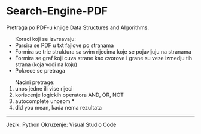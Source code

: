 # Search-Engine-PDF
<p>Pretraga po PDF-u knjige Data Structures and Algorithms.</p>
<ul>
  Koraci koji se izvrsavaju:

<li>Parsira se PDF u txt fajlove po stranama</li>
<li>Formira se trie struktura sa svim rijecima koje se pojavljuju na stranama
<li>Formira se graf koji cuva strane kao cvorove i grane su veze izmedju tih strana (koja vodi na koju)</li>
<li>Pokrece se pretraga</li>
</ul>

<ol>
  Nacini pretrage:
  <li>unos jedne ili vise rijeci</li>
  <li>koriscenje logickih operatora AND, OR, NOT</li>
  <li>autocomplete unosom *</li>
  <li>did you mean, kada nema rezultata</li>
</ol>
<hr>
Jezik: Python
Okruzenje: Visual Studio Code
